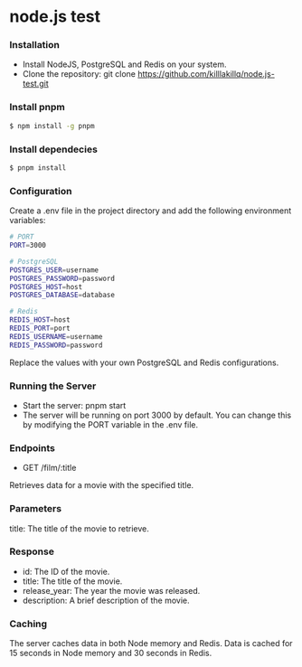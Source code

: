 # node.js test

### Installation

- Install NodeJS, PostgreSQL and Redis on your system.
- Clone the repository: git clone https://github.com/killlakillq/node.js-test.git
### Install pnpm

```bash
$ npm install -g pnpm
```

### Install dependecies

```bash
$ pnpm install
```

### Configuration
Create a .env file in the project directory and add the following environment variables:
```Bash
# PORT
PORT=3000

# PostgreSQL
POSTGRES_USER=username
POSTGRES_PASSWORD=password
POSTGRES_HOST=host
POSTGRES_DATABASE=database

# Redis
REDIS_HOST=host
REDIS_PORT=port
REDIS_USERNAME=username
REDIS_PASSWORD=password
```
Replace the values with your own PostgreSQL and Redis configurations.

### Running the Server
- Start the server: pnpm start
- The server will be running on port 3000 by default. You can change this by modifying the PORT variable in the .env file.

### Endpoints
- GET /film/:title

Retrieves data for a movie with the specified title.

### Parameters
title: The title of the movie to retrieve.

### Response
- id: The ID of the movie.
- title: The title of the movie.
- release_year: The year the movie was released.
- description: A brief description of the movie.

### Caching
The server caches data in both Node memory and Redis. Data is cached for 15 seconds in Node memory and 30 seconds in Redis.

